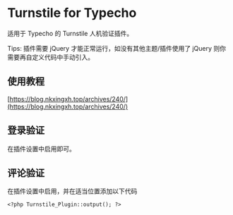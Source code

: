 # Turnstile for Typecho

适用于 Typecho 的 Turnstile 人机验证插件。

Tips: 插件需要 jQuery 才能正常运行，如没有其他主题/插件使用了 jQuery 则你需要再自定义代码中手动引入。

## 使用教程

[https://blog.nkxingxh.top/archives/240/](https://blog.nkxingxh.top/archives/240/)

## 登录验证

在插件设置中启用即可。

## 评论验证

在插件设置中启用，并在适当位置添加以下代码

```
<?php Turnstile_Plugin::output(); ?>
```
